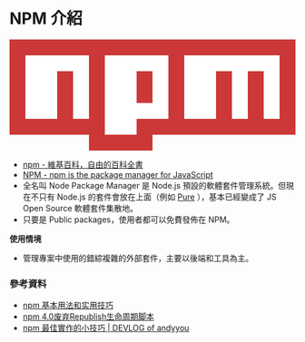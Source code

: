 # NPM 介紹

<!-- 預估時間 1.5 小時 -->

<svg viewBox="0 0 18 7">
	<path fill="#CB3837" d="M0,0v6h5v1h4v-1h9v-6"></path>
	<path fill="#FFF" d="M1,1v4h2v-3h1v3h1v-4h1v5h2v-4h1v2h-1v1h2v-4h1v4h2v-3h1v3h1v-3h1v3h1v-4"></path>
</svg>

* [npm - 維基百科，自由的百科全書](https://zh.wikipedia.org/wiki/Npm)
* [NPM - npm is the package manager for JavaScript ](https://www.npmjs.com/)
* 全名叫 Node Package Manager 是 Node.js 預設的軟體套件管理系統。但現在不只有 Node.js 的套件會放在上面（例如 [Pure](https://www.npmjs.com/package/purecss) ），基本已經變成了 JS Open Source 軟體套件集散地。
* 只要是 Public packages，使用者都可以免費發佈在 NPM。

**使用情境**

* 管理專案中使用的錯綜複雜的外部套件，主要以後端和工具為主。

<!-- 省略了發佈 npm 的部分，等到上 NodeJS 的時候在教。 -->

### 參考資料

* [npm 基本用法和实用技巧](https://github.com/theicebear/npm-basic-usage)
* [npm 4.0废弃Republish生命周期脚本](http://www.infoq.com/cn/news/2016/11/npmv4-breaking)
* [npm 最佳實作的小技巧 | DEVLOG of andyyou](http://andyyou.github.io/2016/10/04/node-best-practice/)